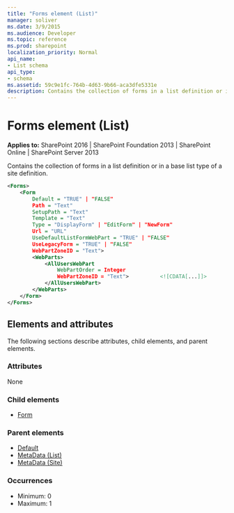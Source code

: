 ```yaml
---
title: "Forms element (List)"
manager: soliver
ms.date: 3/9/2015
ms.audience: Developer
ms.topic: reference
ms.prod: sharepoint
localization_priority: Normal
api_name:
- List schema
api_type:
- schema
ms.assetid: 59c9e1fc-764b-4d63-9b66-aca3dfe5331e
description: Contains the collection of forms in a list definition or in a base list type of a site definition.
---
```


# Forms element (List)

**Applies to:** SharePoint 2016 | SharePoint Foundation 2013 | SharePoint Online | SharePoint Server 2013
  
Contains the collection of forms in a list definition or in a base list type of a site definition.
  
```XML
<Forms>  
    <Form    
        Default = "TRUE" | "FALSE"    
        Path = "Text"    
        SetupPath = "Text"    
        Template = "Text"    
        Type = "DisplayForm" | "EditForm" | "NewForm"    
        Url = "URL"    
        UseDefaultListFormWebPart = "TRUE" | "FALSE"    
        UseLegacyForm = "TRUE" | "FALSE"    
        WebPartZoneID = "Text">    
        <WebParts>      
            <AllUsersWebPart        
                WebPartOrder = Integer        
                WebPartZoneID = "Text">          <![CDATA[...]]>      
            </AllUsersWebPart>    
        </WebParts>  
    </Form>
</Forms>
```

## Elements and attributes

The following sections describe attributes, child elements, and parent elements.

### Attributes

None
   
### Child elements

- [Form](form-element-list.md)
   
### Parent elements

- [Default](default-element-listfield.md)
- [MetaData (List)](metadata-element-list.md)
- [MetaData (Site)](metadata-element-site.md)
   
### Occurrences

- Minimum: 0
- Maximum: 1  

<br/> 
   

